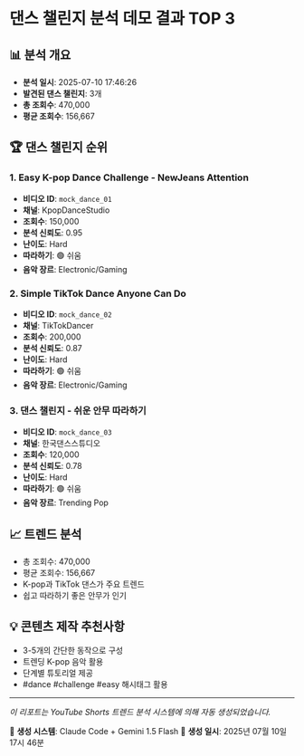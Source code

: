 # 댄스 챌린지 분석 데모 결과 TOP 3

## 📊 분석 개요

- **분석 일시**: 2025-07-10 17:46:26
- **발견된 댄스 챌린지**: 3개
- **총 조회수**: 470,000
- **평균 조회수**: 156,667

## 🏆 댄스 챌린지 순위

### 1. Easy K-pop Dance Challenge - NewJeans Attention

- **비디오 ID**: `mock_dance_01`
- **채널**: KpopDanceStudio
- **조회수**: 150,000
- **분석 신뢰도**: 0.95
- **난이도**: Hard
- **따라하기**: 🟢 쉬움
- **음악 장르**: Electronic/Gaming

### 2. Simple TikTok Dance Anyone Can Do

- **비디오 ID**: `mock_dance_02`
- **채널**: TikTokDancer
- **조회수**: 200,000
- **분석 신뢰도**: 0.87
- **난이도**: Hard
- **따라하기**: 🟢 쉬움
- **음악 장르**: Electronic/Gaming

### 3. 댄스 챌린지 - 쉬운 안무 따라하기

- **비디오 ID**: `mock_dance_03`
- **채널**: 한국댄스스튜디오
- **조회수**: 120,000
- **분석 신뢰도**: 0.78
- **난이도**: Hard
- **따라하기**: 🟢 쉬움
- **음악 장르**: Trending Pop

## 📈 트렌드 분석

- 총 조회수: 470,000
- 평균 조회수: 156,667
- K-pop과 TikTok 댄스가 주요 트렌드
- 쉽고 따라하기 좋은 안무가 인기

## 💡 콘텐츠 제작 추천사항

- 3-5개의 간단한 동작으로 구성
- 트렌딩 K-pop 음악 활용
- 단계별 튜토리얼 제공
- #dance #challenge #easy 해시태그 활용

---

*이 리포트는 YouTube Shorts 트렌드 분석 시스템에 의해 자동 생성되었습니다.*

🤖 **생성 시스템**: Claude Code + Gemini 1.5 Flash
📅 **생성 일시**: 2025년 07월 10일 17시 46분
